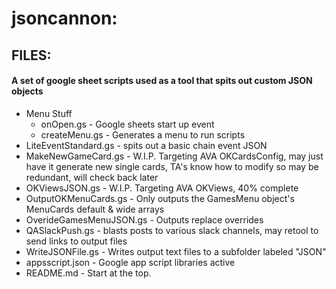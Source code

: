 <h1>jsoncannon:</h1>
<h2>FILES:</h2>
<h4>A set of google sheet scripts used as a tool that spits out custom JSON objects</h4>
<ul>
<li>Menu Stuff
	<ul>
	<li>onOpen.gs - Google sheets start up event </li>
	<li>createMenu.gs - Generates a menu to run scripts</li>
	</ul>
</li>
<li>LiteEventStandard.gs - spits out a basic chain event JSON</li>
<li>MakeNewGameCard.gs - W.I.P. Targeting AVA OKCardsConfig, may just have it generate new single cards, TA's know how to modify so may be redundant, will check back later</li>
<li>OKViewsJSON.gs - W.I.P. Targeting AVA OKViews, 40% complete</li>
<li>OutputOKMenuCards.gs - Only outputs the GamesMenu object's MenuCards default & wide arrays</li>
<li>OverideGamesMenuJSON.gs	- Outputs replace overrides</li>
<li>QASlackPush.gs - blasts posts to various slack channels, may retool to send links to output files</li>
<li>WriteJSONFile.gs - Writes output text files to a subfolder labeled "JSON"</li>
<li>appsscript.json - Google app script libraries active</li>
<li>README.md - Start at the top.</li>
</ul>



